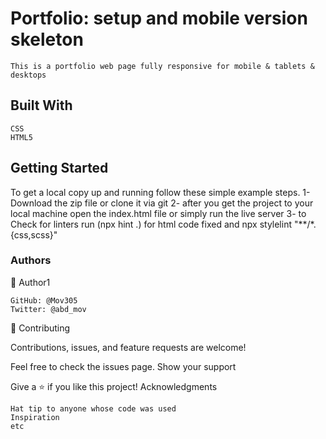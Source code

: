 # Portfolio: setup and mobile version skeleton

    This is a portfolio web page fully responsive for mobile & tablets & desktops

## Built With

    CSS
    HTML5

## Getting Started

To get a local copy up and running follow these simple example steps.
1- Download the zip file or clone it via git
2- after you get the project to your local machine open the index.html file or simply run the live server
3- to Check for linters run (npx hint .) for html code fixed and npx stylelint "**/*.{css,scss}"

### Authors

👤 Author1

    GitHub: @Mov305
    Twitter: @abd_mov


🤝 Contributing

Contributions, issues, and feature requests are welcome!

Feel free to check the issues page.
Show your support

Give a ⭐️ if you like this project!
Acknowledgments

    Hat tip to anyone whose code was used
    Inspiration
    etc

